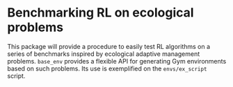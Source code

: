 # Benchmarking RL on ecological problems

This package will provide a procedure to easily test RL algorithms on a series of benchmarks inspired by ecological adaptive management problems.
`base_env` provides a flexible API for generating Gym environments based on such problems. Its use is exemplified on the `envs/ex_script` script.
